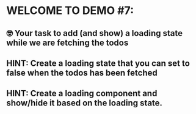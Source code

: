 # WELCOME TO DEMO #7:

## 🤓️ Your task to add (and show) a loading state while we are fetching the todos

## HINT: Create a loading state that you can set to false when the todos has been fetched

## HINT: Create a loading component and show/hide it based on the loading state.
